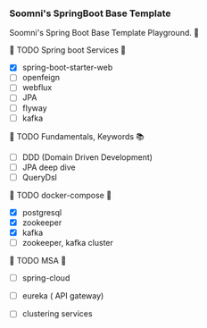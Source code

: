 ### Soomni's SpringBoot Base Template

Soomni's Spring Boot Base Template Playground. :running:


:checkered_flag: TODO Spring boot Services :leaves:
- [x] spring-boot-starter-web
- [ ] openfeign
- [ ] webflux
- [ ] JPA
- [ ] flyway
- [ ] kafka

:checkered_flag: TODO Fundamentals, Keywords :books:
- [ ] DDD (Domain Driven Development)
- [ ] JPA deep dive
- [ ] QueryDsl

:checkered_flag: TODO docker-compose :whale:
- [x] postgresql
- [x] zookeeper
- [x] kafka
- [ ] zookeeper, kafka cluster

:checkered_flag: TODO MSA :thought_balloon:
- [ ] spring-cloud
- [ ] eureka ( API gateway)
- [ ] clustering services   
  
